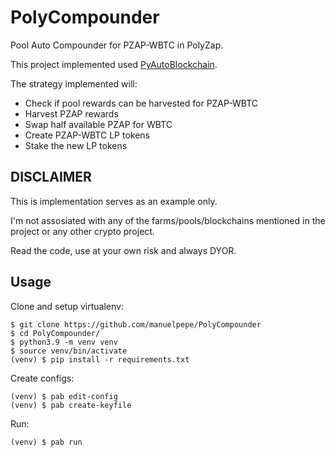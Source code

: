 # PolyCompounder

Pool Auto Compounder for PZAP-WBTC in PolyZap.

This project implemented used [PyAutoBlockchain](https://github.com/manuelpepe/PyAutoBlockchain).

The strategy implemented will:

* Check if pool rewards can be harvested for PZAP-WBTC
* Harvest PZAP rewards
* Swap half available PZAP for WBTC
* Create PZAP-WBTC LP tokens
* Stake the new LP tokens

## DISCLAIMER

This is implementation serves as an example only.

I'm not assosiated with any of the farms/pools/blockchains mentioned in the project or any other crypto project.

Read the code, use at your own risk and always DYOR.


## Usage

Clone and setup virtualenv:
```
$ git clone https://github.com/manuelpepe/PolyCompounder
$ cd PolyCompounder/
$ python3.9 -m venv venv
$ source venv/bin/activate
(venv) $ pip install -r requirements.txt
```

Create configs:
```
(venv) $ pab edit-config
(venv) $ pab create-keyfile
```

Run:
```
(venv) $ pab run
```